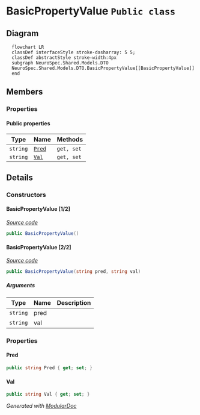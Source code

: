 # BasicPropertyValue `Public class`

## Diagram
```mermaid
  flowchart LR
  classDef interfaceStyle stroke-dasharray: 5 5;
  classDef abstractStyle stroke-width:4px
  subgraph NeuroSpec.Shared.Models.DTO
  NeuroSpec.Shared.Models.DTO.BasicPropertyValue[[BasicPropertyValue]]
  end
```

## Members
### Properties
#### Public  properties
| Type | Name | Methods |
| --- | --- | --- |
| `string` | [`Pred`](#pred) | `get, set` |
| `string` | [`Val`](#val) | `get, set` |

## Details
### Constructors
#### BasicPropertyValue [1/2]
[*Source code*](https://github.com///blob//NeuroSpec.Shared/Models/DTO/OntologyTerm.cs#L135)
```csharp
public BasicPropertyValue()
```

#### BasicPropertyValue [2/2]
[*Source code*](https://github.com///blob//NeuroSpec.Shared/Models/DTO/OntologyTerm.cs#L141)
```csharp
public BasicPropertyValue(string pred, string val)
```
##### Arguments
| Type | Name | Description |
| --- | --- | --- |
| `string` | pred |   |
| `string` | val |   |

### Properties
#### Pred
```csharp
public string Pred { get; set; }
```

#### Val
```csharp
public string Val { get; set; }
```

*Generated with* [*ModularDoc*](https://github.com/hailstorm75/ModularDoc)
